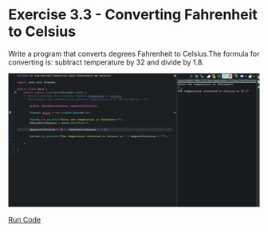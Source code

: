 # Exercise 3.3 - Converting Fahrenheit to Celsius

Write a program that converts degrees Fahrenheit to Celsius.The formula for converting is: subtract temperature by 32 and divide by 1.8.

<center>

![Gif AreaAndPerimeter](/gif_img/3.3.gif)

</center>

[Run Code](https://replit.com/@ariana-ssilva/Main#Main.java)
